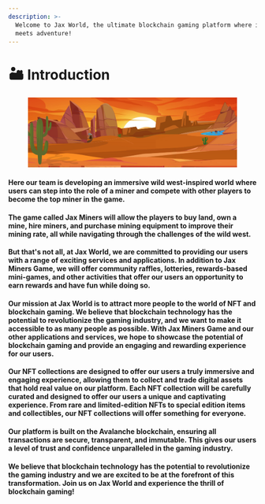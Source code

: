 ```yaml
---
description: >-
  Welcome to Jax World, the ultimate blockchain gaming platform where innovation
  meets adventure!
---
```


# 🏜 Introduction

<figure><img src=".gitbook/assets/Twitter banner v4.png" alt=""><figcaption></figcaption></figure>

#### Here our team is developing an immersive wild west-inspired world where users can step into the role of a miner and compete with other players to become the top miner in the game.

#### The game called Jax Miners will allow the players to buy land, own a mine, hire miners, and purchase mining equipment to improve their mining rate, all while navigating through the challenges of the wild west.&#x20;

#### But that's not all, at Jax World, we are committed to providing our users with a range of exciting services and applications. In addition to Jax Miners Game, we will offer community raffles, lotteries, rewards-based mini-games, and other activities that offer our users an opportunity to earn rewards and have fun while doing so.

#### Our mission at Jax World is to attract more people to the world of NFT and blockchain gaming. We believe that blockchain technology has the potential to revolutionize the gaming industry, and we want to make it accessible to as many people as possible. With Jax Miners Game and our other applications and services, we hope to showcase the potential of blockchain gaming and provide an engaging and rewarding experience for our users.

#### Our NFT collections are designed to offer our users a truly immersive and engaging experience, allowing them to collect and trade digital assets that hold real value on our platform. Each NFT collection will be carefully curated and designed to offer our users a unique and captivating experience. From rare and limited-edition NFTs to special edition items and collectibles, our NFT collections will offer something for everyone.

#### Our platform is built on the Avalanche blockchain, ensuring all transactions are secure, transparent, and immutable. This gives our users a level of trust and confidence unparalleled in the gaming industry.

#### We believe that blockchain technology has the potential to revolutionize the gaming industry and we are excited to be at the forefront of this transformation. Join us on Jax World and experience the thrill of blockchain gaming!


